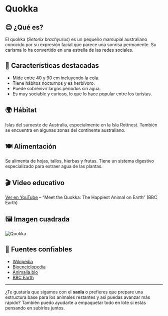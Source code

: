 # Quokka

## 😊 ¿Qué es?
El quokka (*Setonix brachyurus*) es un pequeño marsupial australiano conocido por su expresión facial que parece una sonrisa permanente. Su carisma lo ha convertido en una estrella de las redes sociales.

## 📌 Características destacadas
- Mide entre 40 y 90 cm incluyendo la cola.
- Tiene hábitos nocturnos y es herbívoro.
- Puede sobrevivir largos periodos sin agua.
- Es muy sociable y curioso, lo que lo hace popular entre los turistas.

## 🌍 Hábitat
Islas del suroeste de Australia, especialmente en la Isla Rottnest. También se encuentra en algunas zonas del continente australiano.

## 🍽️ Alimentación
Se alimenta de hojas, tallos, hierbas y frutas. Tiene un sistema digestivo especializado para extraer agua de las plantas.

## 🎬 Video educativo
[Ver en YouTube](https://www.youtube.com/watch?v=ZzZxfzTzU3g) – “Meet the Quokka: The Happiest Animal on Earth” (BBC Earth)

## 🖼️ Imagen cuadrada
![Quokka](https://upload.wikimedia.org/wikipedia/commons/thumb/6/6e/Quokka_Smile.jpg/800px-Quokka_Smile.jpg)

## 🔗 Fuentes confiables
- [Wikipedia](https://es.wikipedia.org/wiki/Setonix_brachyurus)
- [Bioenciclopedia](https://www.bioenciclopedia.com/quokka-1122.html)
- [Animalia.bio](https://animalia.bio/es/quokka)
- [BBC Earth](https://www.bbcearth.com)

---

¿Te gustaría que sigamos con el **saola** o prefieres que prepare una estructura base para los animales restantes y así puedas avanzar más rápido? También puedo ayudarte a empaquetar todo en lote si estás pensando en subirlos juntos.